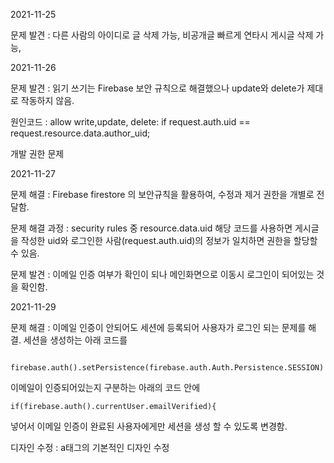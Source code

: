2021-11-25

문제 발견 : 다른 사람의 아이디로 글 삭제 가능, 비공개글 빠르게 연타시 게시글 삭제 가능, 

2021-11-26

문제 발견 : 읽기 쓰기는 Firebase 보안 규칙으로 해결했으나 update와 delete가 제대로 작동하지 않음.

원인코드 :  allow write,update, delete: if request.auth.uid == request.resource.data.author_uid;

개발 권한 문제

2021-11-27

문제 해결 : Firebase firestore 의 보안규칙을 활용하여, 수정과 제거 권한을 개별로 전달함. 

문제 해결 과정 : security rules 중 resource.data.uid 해당 코드를 사용하면 게시글을 작성한 uid와 로그인한 사람(request.auth.uid)의 정보가 일치하면 권한을 할당할 수 있음.

문제 발견 : 이메일 인증 여부가 확인이 되나 메인화면으로 이동시 로그인이 되어있는 것을 확인함.

2021-11-29

문제 해결 : 이메일 인증이 안되어도 세션에 등록되어 사용자가 로그인 되는 문제를 해결. 세션을 생성하는 아래 코드를

<code> firebase.auth().setPersistence(firebase.auth.Auth.Persistence.SESSION) </code>

이메일이 인증되어있는지 구분하는 아래의 코드 안에

<code>if(firebase.auth().currentUser.emailVerified){</code>

넣어서 이메일 인증이 완료된 사용자에게만 세션을 생성 할 수 있도록 변경함.

디자인 수정 : a태그의 기본적인 디자인 수정



